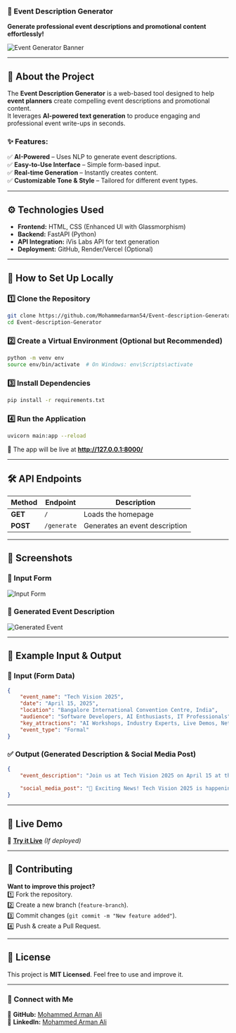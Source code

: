 ### **📌 Event Description Generator**  
**Generate professional event descriptions and promotional content effortlessly!**  

![Event Generator Banner](https://source.unsplash.com/1000x400/?event,technology)  

---

## **📖 About the Project**  
The **Event Description Generator** is a web-based tool designed to help **event planners** create compelling event descriptions and promotional content.  
It leverages **AI-powered text generation** to produce engaging and professional event write-ups in seconds.  

### **✨ Features:**  
✅ **AI-Powered** – Uses NLP to generate event descriptions.  
✅ **Easy-to-Use Interface** – Simple form-based input.  
✅ **Real-time Generation** – Instantly creates content.  
✅ **Customizable Tone & Style** – Tailored for different event types.  

---

## **⚙️ Technologies Used**  
- **Frontend:** HTML, CSS (Enhanced UI with Glassmorphism)  
- **Backend:** FastAPI (Python)  
- **API Integration:** iVis Labs API for text generation  
- **Deployment:** GitHub, Render/Vercel (Optional)  

---

## **🚀 How to Set Up Locally**  
### **1️⃣ Clone the Repository**  
```bash
git clone https://github.com/Mohammedarman54/Event-description-Generator.git
cd Event-description-Generator
```

### **2️⃣ Create a Virtual Environment (Optional but Recommended)**  
```bash
python -m venv env
source env/bin/activate  # On Windows: env\Scripts\activate
```

### **3️⃣ Install Dependencies**  
```bash
pip install -r requirements.txt
```

### **4️⃣ Run the Application**  
```bash
uvicorn main:app --reload
```

🎯 The app will be live at **http://127.0.0.1:8000/**  

---

## **🛠 API Endpoints**  
| Method | Endpoint | Description |
|--------|---------|-------------|
| **GET** | `/` | Loads the homepage |
| **POST** | `/generate` | Generates an event description |

---

## **📸 Screenshots**  
### **🔹 Input Form**  
![Input Form](https://source.unsplash.com/600x300/?form,technology)  

### **🔹 Generated Event Description**  
![Generated Event](https://source.unsplash.com/600x300/?technology,conference)  

---

## **📜 Example Input & Output**  
### **📝 Input (Form Data)**
```json
{
    "event_name": "Tech Vision 2025",
    "date": "April 15, 2025",
    "location": "Bangalore International Convention Centre, India",
    "audience": "Software Developers, AI Enthusiasts, IT Professionals",
    "key_attractions": "AI Workshops, Industry Experts, Live Demos, Networking Sessions",
    "event_type": "Formal"
}
```

### **✅ Output (Generated Description & Social Media Post)**
```json
{
    "event_description": "Join us at Tech Vision 2025 on April 15 at the Bangalore International Convention Centre! Dive into the future of technology with cutting-edge AI workshops, insightful talks by industry experts, live demos, and networking opportunities. Be part of the next big tech revolution!",
    
    "social_media_post": "🚀 Exciting News! Tech Vision 2025 is happening on April 15 in Bangalore! Don't miss AI workshops, live demos & expert talks. Stay ahead in tech! 🔥 #TechVision2025 #AIInnovation #Networking"
}
```

---

## **🔗 Live Demo**  
🚀 **[Try it Live](https://your-deployment-url.com/)** *(If deployed)*  

---

## **🤝 Contributing**  
**Want to improve this project?**  
1️⃣ Fork the repository.  
2️⃣ Create a new branch (`feature-branch`).  
3️⃣ Commit changes (`git commit -m "New feature added"`).  
4️⃣ Push & create a Pull Request.  

---

## **📜 License**  
This project is **MIT Licensed**. Feel free to use and improve it.  

---

### **🔗 Connect with Me**  
📌 **GitHub:** [Mohammed Arman Ali](https://github.com/Mohammedarman54)  
📌 **LinkedIn:** [Mohammed Arman Ali](https://www.linkedin.com/in/mohammed-arman-ali-b58829258/)  

